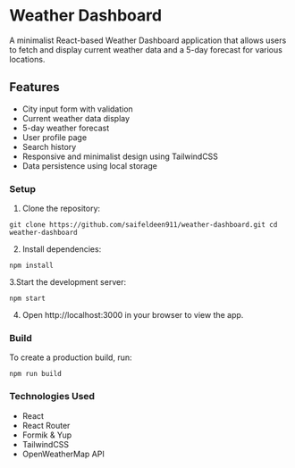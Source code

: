 # Weather Dashboard
A minimalist React-based Weather Dashboard application that allows users to fetch and display current weather data and a 5-day forecast for various locations.


## Features

- City input form with validation
- Current weather data display
- 5-day weather forecast
- User profile page
- Search history
- Responsive and minimalist design using TailwindCSS
- Data persistence using local storage

### Setup

1. Clone the repository:

``git clone https://github.com/saifeldeen911/weather-dashboard.git
cd weather-dashboard``

2. Install dependencies:

`npm install`

3.Start the development server:

`npm start`

4. Open http://localhost:3000 in your browser to view the app.

### Build
To create a production build, run:

`npm run build`

### Technologies Used

- React
- React Router
- Formik & Yup
- TailwindCSS
- OpenWeatherMap API
